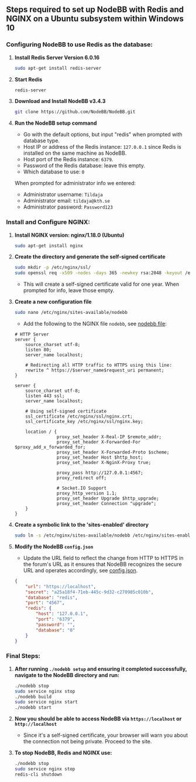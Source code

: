 ## Steps required to set up NodeBB with Redis and NGINX on a Ubuntu subsystem within Windows 10

### Configuring NodeBB to use Redis as the database:

1. **Install Redis Server Version 6.0.16**
    ```bash
    sudo apt-get install redis-server
    ```

2. **Start Redis**
    ```bash
    redis-server
    ```

3. **Download and Install NodeBB v3.4.3**
    ```bash
    git clone https://github.com/NodeBB/NodeBB.git
    ```

4. **Run the NodeBB setup command**
    - Go with the default options, but input "redis" when prompted with database type.
    - Host IP or address of the Redis instance: `127.0.0.1` since Redis is installed on the same machine as NodeBB.
    - Host port of the Redis instance: `6379`.
    - Password of the Redis database: leave this empty.
    - Which database to use: `0`

    When prompted for administrator info we entered:
    - Administrator username: `Tildaja`
    - Administrator email: `tildaja@kth.se`
    - Administrator password: `Password123`

### Install and Configure NGINX:

1. **Install NGINX version: nginx/1.18.0 (Ubuntu)**
    ```bash
    sudo apt-get install nginx
    ```

2. **Create the directory and generate the self-signed certificate**
    ```bash
    sudo mkdir -p /etc/nginx/ssl/
    sudo openssl req -x509 -nodes -days 365 -newkey rsa:2048 -keyout /etc/nginx/ssl/nginx.key -out /etc/nginx/ssl/nginx.crt
    ```
    - This will create a self-signed certificate valid for one year. When prompted for info, leave those empty.

3. **Create a new configuration file**
    ```bash
    sudo nano /etc/nginx/sites-available/nodebb
    ```
    - Add the following to the NGINX file `nodebb`, see [nodebb file](./nodebb):
    ```nginx
    # HTTP Server
    server {
        source_charset utf-8;
        listen 80;
        server_name localhost;

        # Redirecting all HTTP traffic to HTTPS using this line:
        rewrite ^ https://$server_name$request_uri permanent;
    }

    server {
        source_charset utf-8;
        listen 443 ssl;
        server_name localhost;
        
        # Using self-signed certificate
        ssl_certificate /etc/nginx/ssl/nginx.crt;
        ssl_certificate_key /etc/nginx/ssl/nginx.key;

        location / {
                    proxy_set_header X-Real-IP $remote_addr;
                    proxy_set_header X-Forwarded-For $proxy_add_x_forwarded_for;
                    proxy_set_header X-Forwarded-Proto $scheme;
                    proxy_set_header Host $http_host;
                    proxy_set_header X-NginX-Proxy true;

                    proxy_pass http://127.0.0.1:4567;
                    proxy_redirect off;

                    # Socket.IO Support
                    proxy_http_version 1.1;
                    proxy_set_header Upgrade $http_upgrade;
                    proxy_set_header Connection "upgrade";
        }
    }
    ```

4. **Create a symbolic link to the 'sites-enabled' directory**
    ```bash
    sudo ln -s /etc/nginx/sites-available/nodebb /etc/nginx/sites-enabled/
    ```

5. **Modify the NodeBB `config.json`**
    - Update the URL field to reflect the change from HTTP to HTTPS in the forum's URL as it ensures that NodeBB recognizes the secure URL and operates accordingly, see [config.json](./config.json).
    ```json
    {
        "url": "https://localhost",
        "secret": "a25a18f4-71eb-445c-9d32-c270985c010b",
        "database": "redis",
        "port": "4567",
        "redis": {
            "host": "127.0.0.1",
            "port": "6379",
            "password": "",
            "database": "0"
        }
    }
    ```

### Final Steps:

1. **After running `./nodebb setup` and ensuring it completed successfully, navigate to the NodeBB directory and run:**
    ```bash
    ./nodebb stop
    sudo service nginx stop
    ./nodebb build
    sudo service nginx start
    ./nodebb start
    ```

2. **Now you should be able to access NodeBB via `https://localhost` or `http://localhost`**
    - Since it's a self-signed certificate, your browser will warn you about the connection not being private. Proceed to the site.

3. **To stop NodeBB, Redis and NGINX use:**
    ```bash
    ./nodebb stop
    sudo service nginx stop
    redis-cli shutdown
    ```
